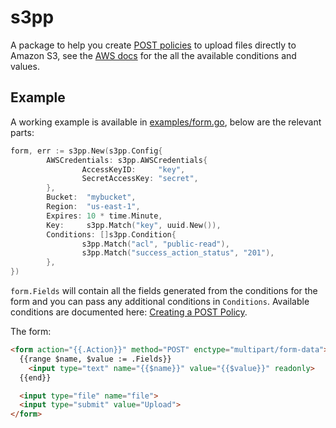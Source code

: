 # s3pp

A package to help you create [POST policies](http://docs.aws.amazon.com/AmazonS3/latest/API/sigv4-HTTPPOSTConstructPolicy.html) to upload files directly to Amazon S3, see the [AWS docs](http://docs.aws.amazon.com/AmazonS3/latest/API/sigv4-UsingHTTPPOST.html) for the all the available conditions and values.

## Example

A working example is available in [examples/form.go](examples/form.go), below are the relevant parts:
```go
form, err := s3pp.New(s3pp.Config{
        AWSCredentials: s3pp.AWSCredentials{
                AccessKeyID:     "key",
                SecretAccessKey: "secret",
        },
        Bucket:  "mybucket",
        Region:  "us-east-1",
        Expires: 10 * time.Minute,
        Key:     s3pp.Match("key", uuid.New()),
        Conditions: []s3pp.Condition{
                s3pp.Match("acl", "public-read"),
                s3pp.Match("success_action_status", "201"),
        },
})
```
`form.Fields` will contain all the fields generated from the conditions for the form and you can pass any additional conditions in `Conditions`. Available conditions are documented here: [Creating a POST Policy](http://docs.aws.amazon.com/AmazonS3/latest/API/sigv4-HTTPPOSTConstructPolicy.html).

The form:
```html
<form action="{{.Action}}" method="POST" enctype="multipart/form-data">
  {{range $name, $value := .Fields}}
    <input type="text" name="{{$name}}" value="{{$value}}" readonly>
  {{end}}

  <input type="file" name="file">
  <input type="submit" value="Upload">
</form>
```

